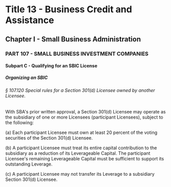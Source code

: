 
# Title 13 - Business Credit and Assistance
## Chapter I - Small Business Administration
### PART 107 - SMALL BUSINESS INVESTMENT COMPANIES
#### Subpart C - Qualifying for an SBIC License
##### Organizing an SBIC
###### § 107.120 Special rules for a Section 301(d) Licensee owned by another Licensee.

With SBA's prior written approval, a Section 301(d) Licensee may operate as the subsidiary of one or more Licensees (participant Licensees), subject to the following:

(a) Each participant Licensee must own at least 20 percent of the voting securities of the Section 301(d) Licensee.

(b) A participant Licensee must treat its entire capital contribution to the subsidiary as a reduction of its Leverageable Capital. The participant Licensee's remaining Leverageable Capital must be sufficient to support its outstanding Leverage.

(c) A participant Licensee may not transfer its Leverage to a subsidiary Section 301(d) Licensee.
